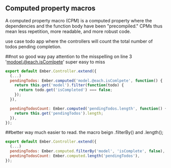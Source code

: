 ## Computed property macros

A computed property macro (CPM) is a computed property where the dependencies and the function body have been "precompiled." CPMs thus mean less repetition, more readable, and more robust code.

use case todo app where the controllers will count the total number of todos pending completion.

##not so good way
pay attention to the misspelling on line 3 'modoel.@each.isComlpete'  super easy to miss
```js
export default Ember.Controller.extend({
  (...)
  pendingTodos: Ember.computed('model.@each.isComlpete', function() {
    return this.get('model').filter(function(todo) {
      return todo.get('isCompleted') === false;
    });
  }),

  pendingTodosCount: Ember.computed('pendingTodos.length', function() {
    return this.get('pendingTodos').length;
  }),
});
```
##better way
much easier to read. the macro beign .filterBy() and .length();
```js
export default Ember.Controller.extend({
  (...)
  pendingTodos: Ember.computed.filterBy('model', 'isComplete', false),
  pendingTodosCount: Ember.computed.length('pendingTodos'),
});
```